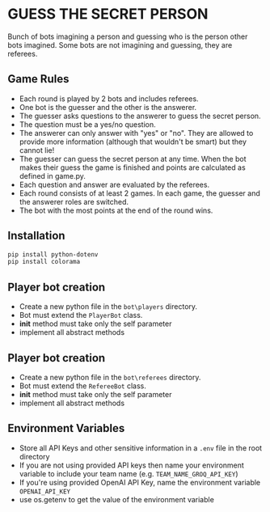 # GUESS THE SECRET PERSON

Bunch of bots imagining a person and guessing who is the person other bots imagined.
Some bots are not imagining and guessing, they are referees.

## Game Rules

- Each round is played by 2 bots and includes referees.
- One bot is the guesser and the other is the answerer.
- The guesser asks questions to the answerer to guess the secret person.
- The question must be a yes/no question.
- The answerer can only answer with "yes" or "no". They are allowed to provide more information (although that wouldn't be smart) but they cannot lie!
- The guesser can guess the secret person at any time. When the bot makes their guess the game is finished and points are calculated as defined in game.py.
- Each question and answer are evaluated by the referees.
- Each round consists of at least 2 games. In each game, the guesser and the answerer roles are switched.
- The bot with the most points at the end of the round wins.


## Installation
```bash
pip install python-dotenv
pip install colorama
```

## Player bot creation

- Create a new python file in the `bot\players` directory.
- Bot must extend the `PlayerBot` class.
- __init__ method must take only the self parameter
- implement all abstract methods

## Player bot creation

- Create a new python file in the `bot\referees` directory.
- Bot must extend the `RefereeBot` class.
- __init__ method must take only the self parameter
- implement all abstract methods

## Environment Variables

- Store all API Keys and other sensitive information in a `.env` file in the root directory
- If you are not using provided API keys then name your environment variable to include your team name (e.g. `TEAM_NAME_GROQ_API_KEY`)
- If you're using provided OpenAI API Key, name the environment variable `OPENAI_API_KEY` 
- use os.getenv to get the value of the environment variable
